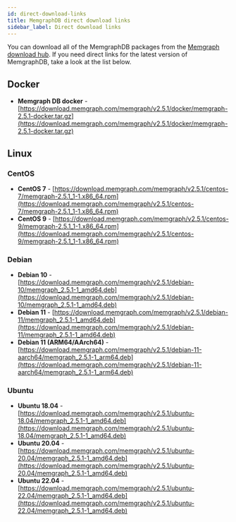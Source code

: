 ```yaml
---
id: direct-download-links
title: MemgraphDB direct download links
sidebar_label: Direct download links
---
```


You can download all of the MemgraphDB packages from the [Memgraph download
hub](https://memgraph.com/download/). If you need direct links for the latest
version of MemgraphDB, take a look at the list below.

## Docker

- **Memgraph DB docker** -
  [https://download.memgraph.com/memgraph/v2.5.1/docker/memgraph-2.5.1-docker.tar.gz](https://download.memgraph.com/memgraph/v2.5.1/docker/memgraph-2.5.1-docker.tar.gz)

## Linux

### CentOS

- **CentOS 7** -
  [https://download.memgraph.com/memgraph/v2.5.1/centos-7/memgraph-2.5.1_1-1.x86_64.rpm](https://download.memgraph.com/memgraph/v2.5.1/centos-7/memgraph-2.5.1_1-1.x86_64.rpm)
- **CentOS 9** -
  [https://download.memgraph.com/memgraph/v2.5.1/centos-9/memgraph-2.5.1_1-1.x86_64.rpm](https://download.memgraph.com/memgraph/v2.5.1/centos-9/memgraph-2.5.1_1-1.x86_64.rpm)

### Debian

- **Debian 10** -
  [https://download.memgraph.com/memgraph/v2.5.1/debian-10/memgraph_2.5.1-1_amd64.deb](https://download.memgraph.com/memgraph/v2.5.1/debian-10/memgraph_2.5.1-1_amd64.deb)
- **Debian 11** -
  [https://download.memgraph.com/memgraph/v2.5.1/debian-11/memgraph_2.5.1-1_amd64.deb](https://download.memgraph.com/memgraph/v2.5.1/debian-11/memgraph_2.5.1-1_amd64.deb)
- **Debian 11 (ARM64/AArch64)** -
  [https://download.memgraph.com/memgraph/v2.5.1/debian-11-aarch64/memgraph_2.5.1-1_arm64.deb](https://download.memgraph.com/memgraph/v2.5.1/debian-11-aarch64/memgraph_2.5.1-1_arm64.deb)

### Ubuntu

- **Ubuntu 18.04** -
  [https://download.memgraph.com/memgraph/v2.5.1/ubuntu-18.04/memgraph_2.5.1-1_amd64.deb](https://download.memgraph.com/memgraph/v2.5.1/ubuntu-18.04/memgraph_2.5.1-1_amd64.deb)
- **Ubuntu 20.04** -
  [https://download.memgraph.com/memgraph/v2.5.1/ubuntu-20.04/memgraph_2.5.1-1_amd64.deb](https://download.memgraph.com/memgraph/v2.5.1/ubuntu-20.04/memgraph_2.5.1-1_amd64.deb)
- **Ubuntu 22.04** -
  [https://download.memgraph.com/memgraph/v2.5.1/ubuntu-22.04/memgraph_2.5.1-1_amd64.deb](https://download.memgraph.com/memgraph/v2.5.1/ubuntu-22.04/memgraph_2.5.1-1_amd64.deb)
